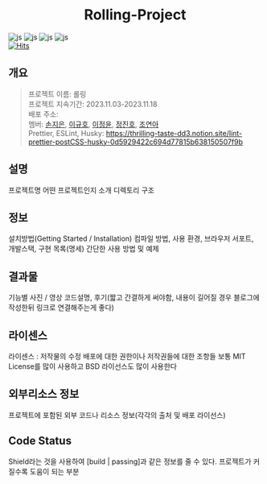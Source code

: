 <div align="center">
<h1>Rolling-Project </h1>
</div>

![js](https://img.shields.io/badge/JavaScript-F7DF1E?style=flat&logo=JavaScript&logoColor=white)
![js](https://img.shields.io/badge/React-61DAFB?style=flat&logo=React&logoColor=white)
![js](https://img.shields.io/badge/HTML-E34F26?style=flat&logo=HTML5&logoColor=white)
![js](https://img.shields.io/badge/CSS-1572B6?style=flat&logo=CSS3&logoColor=white)<br>
[![Hits](https://hits.seeyoufarm.com/api/count/incr/badge.svg?url=https%3A%2F%2Fgithub.com%2FProject-TeamSix%2FRolling-Project&count_bg=%2379C83D&title_bg=%23555555&icon=&icon_color=%23E7E7E7&title=hits&edge_flat=false)](https://hits.seeyoufarm.com)

## 개요

> 프로젝트 이름: 롤링<br>
> 프로젝트 지속기간: 2023.11.03-2023.11.18<br>
> 배포 주소: <br>
> 멤버: [손지은](https://github.com/wise-Ag), [이규호](https://github.com/leegyuho-programer), [이정윤](https://github.com/lsc58461), [정진호](https://github.com/ayden94), [조연아](https://github.com/yunajoe)<br>
> Prettier, ESLint, Husky: https://thrilling-taste-dd3.notion.site/lint-prettier-postCSS-husky-0d5929422c694d77815b638150507f9b

## 설명

프로젝트명
어떤 프로젝트인지 소개
디렉토리 구조

## 정보

설치방법(Getting Started / Installation)
컴파일 방법, 사용 환경, 브라우저 서포트, 개발스택, 구현 목록(명세)
간단한 사용 방법 및 예제

## 결과물

기능별 사진 / 영상
코드설명, 후기(짧고 간결하게 써야함, 내용이 길어질 경우 블로그에 작성한뒤 링크로 연결해주는게 좋다)

## 라이센스

라이센스 : 저작물의 수정 배포에 대한 권한이나 저작권들에 대한 조항들
보통 MIT License를 많이 사용하고 BSD 라이선스도 많이 사용한다

## 외부리소스 정보

프로젝트에 포함된 외부 코드나 리소스 정보(각각의 출처 및 배포 라이선스)

## Code Status

Shield라는 것을 사용하여 [build | passing]과 같은 정보를 줄 수 있다.
프로젝트가 커질수록 도움이 되는 부분
